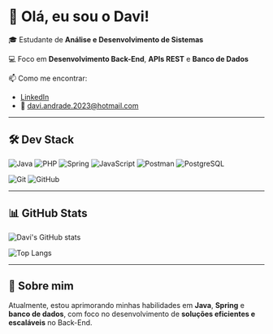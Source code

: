 # 👋 Olá, eu sou o Davi!

🎓 Estudante de **Análise e Desenvolvimento de Sistemas**

💻 Foco em **Desenvolvimento Back-End**, **APIs REST** e **Banco de Dados**

📫 Como me encontrar:

- [LinkedIn](https://linkedin.com/in/davi-andrade-8bb603235/)
- 📧 davi.andrade.2023@hotmail.com

---

## 🛠️ Dev Stack

![Java](https://img.shields.io/badge/Java-ED8B00?style=for-the-badge&logo=java&logoColor=white)
![PHP](https://img.shields.io/badge/PHP-777BB4?style=for-the-badge&logo=php&logoColor=white)
![Spring](https://img.shields.io/badge/Spring-6DB33F?style=for-the-badge&logo=spring&logoColor=white)
![JavaScript](https://img.shields.io/badge/JavaScript-F7DF1E?style=for-the-badge&logo=javascript&logoColor=black)
![Postman](https://img.shields.io/badge/Postman-FF6C37?style=for-the-badge&logo=postman&logoColor=white)
![PostgreSQL](https://img.shields.io/badge/PostgreSQL-4169E1?style=for-the-badge&logo=postgresql&logoColor=white)

![Git](https://img.shields.io/badge/Git-F05032?style=for-the-badge&logo=git&logoColor=white)
![GitHub](https://img.shields.io/badge/GitHub-181717?style=for-the-badge&logo=github&logoColor=white)

---

## 📊 GitHub Stats

![Davi's GitHub stats](https://github-readme-stats.vercel.app/api?username=davicw9&show_icons=true&theme=tokyonight)

![Top Langs](https://github-readme-stats.vercel.app/api/top-langs/?username=davicw9&layout=compact&theme=tokyonight)

---

## 🚀 Sobre mim

Atualmente, estou aprimorando minhas habilidades em **Java**, **Spring** e **banco de dados**, com foco no desenvolvimento de **soluções eficientes e escaláveis** no Back-End.

